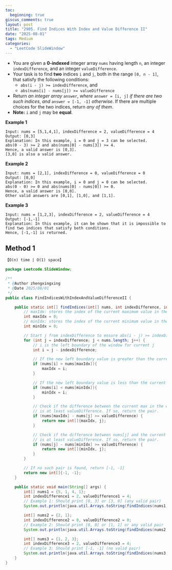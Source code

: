 ```yaml
---
toc:
  beginning: true
giscus_comments: true
layout: post
title: "2905. Find Indices With Index and Value Difference II"
date: "2025-08-01"
tags: Medium
categories:
  - "LeetCode SlideWindow"
---
```



- You are given a **0-indexed** integer array `nums` having length `n`, an integer `indexDifference`, and an integer `valueDifference`.
- Your task is to find **two** indices `i` and `j`, both in the range `[0, n - 1]`, that satisfy the following conditions:
  - `abs(i - j) >= indexDifference`, and
  - `abs(nums[i] - nums[j]) >= valueDifference`
- Return *an integer array* `answer`, *where* `answer = [i, j]` *if there are two such indices*, *and* `answer = [-1, -1]` *otherwise*. If there are multiple choices for the two indices, return *any of them*.
- **Note:** `i` and `j` may be **equal**.

**Example 1**

```
Input: nums = [5,1,4,1], indexDifference = 2, valueDifference = 4
Output: [0,3]
Explanation: In this example, i = 0 and j = 3 can be selected.
abs(0 - 3) >= 2 and abs(nums[0] - nums[3]) >= 4.
Hence, a valid answer is [0,3].
[3,0] is also a valid answer.
```

**Example 2**

```
Input: nums = [2,1], indexDifference = 0, valueDifference = 0
Output: [0,0]
Explanation: In this example, i = 0 and j = 0 can be selected.
abs(0 - 0) >= 0 and abs(nums[0] - nums[0]) >= 0.
Hence, a valid answer is [0,0].
Other valid answers are [0,1], [1,0], and [1,1].
```

**Example 3**

```
Input: nums = [1,2,3], indexDifference = 2, valueDifference = 4
Output: [-1,-1]
Explanation: In this example, it can be shown that it is impossible to find two indices that satisfy both conditions.
Hence, [-1,-1] is returned.
```

## Method 1

```tex
【O(n) time | O(1) space】
```

```java
package Leetcode.SlideWindow;

/**
 * @Author zhengxingxing
 * @Date 2025/08/01
 */
public class FindIndicesWithIndexAndValueDifferenceII {

    public static int[] findIndices(int[] nums, int indexDifference, int valueDifference) {
        // maxIdx: stores the index of the current maximum value in the sliding window
        int maxIdx = 0;
        // minIdx: stores the index of the current minimum value in the sliding window
        int minIdx = 0;

        // Start j from indexDifference to ensure abs(i - j) >= indexDifference
        for (int j = indexDifference; j < nums.length; j++) {
            // i is the left boundary of the window for current j
            int i = j - indexDifference;

            // If the new left boundary value is greater than the current max, update maxIdx
            if (nums[i] > nums[maxIdx]){
                maxIdx = i;
            }

            // If the new left boundary value is less than the current min, update minIdx
            if (nums[i] < nums[minIdx]){
                minIdx = i;
            }

            // Check if the difference between the current max in the window and nums[j] 
            // is at least valueDifference. If so, return the pair.
            if (nums[maxIdx] - nums[j] >= valueDifference) {
                return new int[]{maxIdx, j};
            }

            // Check if the difference between nums[j] and the current min in the window
            // is at least valueDifference. If so, return the pair.
            if (nums[j] - nums[minIdx] >= valueDifference) {
                return new int[]{minIdx, j};
            }
        }

        // If no such pair is found, return [-1, -1]
        return new int[]{-1, -1};
    }

    public static void main(String[] args) {
        int[] nums1 = {5, 1, 4, 1};
        int indexDifference1 = 2, valueDifference1 = 4;
        // Example 1: Should print [0, 3] or [3, 0] (any valid pair)
        System.out.println(java.util.Arrays.toString(findIndices(nums1, indexDifference1, valueDifference1)));

        int[] nums2 = {2, 1};
        int indexDifference2 = 0, valueDifference2 = 0;
        // Example 2: Should print [0, 0] or [1, 1] or any valid pair
        System.out.println(java.util.Arrays.toString(findIndices(nums2, indexDifference2, valueDifference2)));

        int[] nums3 = {1, 2, 3};
        int indexDifference3 = 2, valueDifference3 = 4;
        // Example 3: Should print [-1, -1] (no valid pair)
        System.out.println(java.util.Arrays.toString(findIndices(nums3, indexDifference3, valueDifference3)));
    }
}

```





